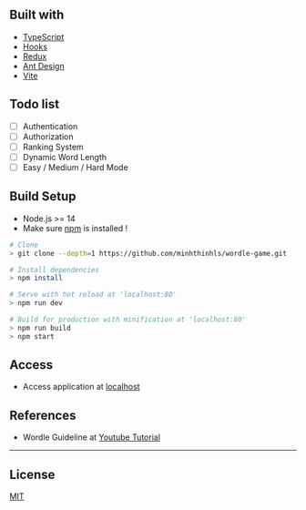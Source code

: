 ## Built with

- [TypeScript](https://www.typescriptlang.org/)
- [Hooks](https://zh-hans.reactjs.org/docs/hooks-intro.html)
- [Redux](https://redux.js.org/tutorials/fundamentals/part-5-ui-react)
- [Ant Design](https://ant.design/docs/react/introduce-cn)
- [Vite](https://vitejs.dev)

## Todo list

- [ ] Authentication
- [ ] Authorization
- [ ] Ranking System
- [ ] Dynamic Word Length
- [ ] Easy / Medium / Hard Mode

## Build Setup

- Node.js >= 14
- Make sure [npm](https://www.npmjs.com/) is installed !

``` bash
# Clone
> git clone --depth=1 https://github.com/minhthinhls/wordle-game.git

# Install dependencies
> npm install

# Serve with hot reload at 'localhost:80'
> npm run dev

# Build for production with minification at 'localhost:80'
> npm run build
> npm start
```

## Access

- Access application at [localhost](http://localhost:80/)

## References

- Wordle Guideline at [Youtube Tutorial](https://www.youtube.com/watch?v=WDTNwmXUz2c)

---

## License

[MIT](https://opensource.org/licenses/MIT)
